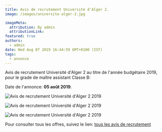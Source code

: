```yaml
---
title: Avis de recrutement Université d'Alger 2.
image: /images/universite-alger-2.jpg

imageMeta:
  attribution: By admin
  attributionLink:
featured: true
authors:
  - admin
date: Wed Aug 07 2019 16:44:59 GMT+0100 (IST)
tags:
  - annonce
---
```


Avis de recrutement Université d'Alger 2 au titre de l'année budgétaire 2019, pour le grade de maître assistant Classe B:

Date de l'annonce: **05 août 2019**.

![Avis de recrutement Université d'Alger 2 2019](/images/avis-de-recrutement-universite-d-alger-2.jpg)

![Avis de recrutement Université d'Alger 2 2019](/images/avis-de-recrutement-universite-d-alger-2-2.jpg)

![Avis de recrutement Université d'Alger 2 2019](/images/avis-de-recrutement-universite-d-alger-2-3.jpg)

Pour consulter tous les offres, suivez le lien: [tous les avis de recrutement](/tous_les_avis_de_recrutement_annee_budgetaire_2019/)

